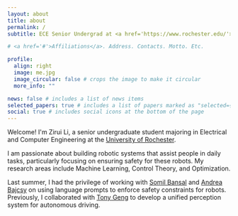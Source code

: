 ```yaml
---
layout: about
title: about
permalink: /
subtitle: ECE Senior Undergrad at <a href='https://www.rochester.edu/'>UR</a>

# <a href='#'>Affiliations</a>. Address. Contacts. Motto. Etc.

profile:
  align: right
  image: me.jpg
  image_circular: false # crops the image to make it circular
  more_info: ""

news: false # includes a list of news items
selected_papers: true # includes a list of papers marked as "selected={true}"
social: true # includes social icons at the bottom of the page
---
```


Welcome! I'm Zirui Li, a senior undergraduate student majoring in Electrical and Computer Engineering at the [University of Rochester](https://www.rochester.edu/).  

I am passionate about building robotic systems that assist people in daily tasks, particularly focusing on ensuring safety for these robots. My research areas include Machine Learning, Control Theory, and Optimization.  

Last summer, I had the privilege of working with [Somil Bansal](https://smlbansal.github.io/) and [Andrea Bajcsy](https://www.cs.cmu.edu/~abajcsy/) on using language prompts to enforce safety constraints for robots. Previously, I collaborated with [Tony Geng](https://www.tonytgeng.com/) to develop a unified perception system for autonomous driving.